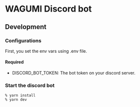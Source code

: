 # WAGUMI Discord bot

## Development

### Configurations

First, you set the env vars using .env file.

#### Required

- DISCORD_BOT_TOKEN: The bot token on your discord server.

### Start the discord bot

```shell
% yarn install
% yarn dev
```
